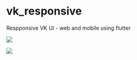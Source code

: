 # vk_responsive

Respponsive VK UI - web and mobile using flutter

![](https://github.com/saniziyad/vk_responsive/blob/master/sreenchots/mobile.png)

![](https://github.com/saniziyad/vk_responsive/blob/master/sreenchots/web.png)
